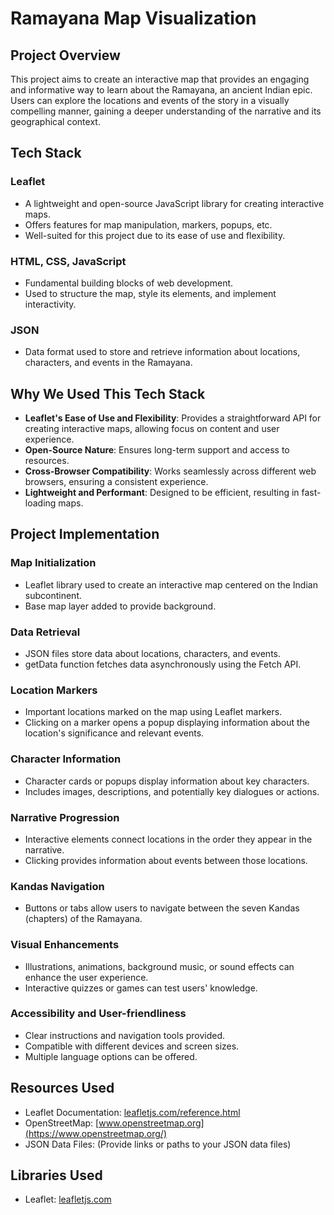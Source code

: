 # Ramayana Map Visualization

## Project Overview

This project aims to create an interactive map that provides an engaging and informative way to learn about the Ramayana, an ancient Indian epic. Users can explore the locations and events of the story in a visually compelling manner, gaining a deeper understanding of the narrative and its geographical context.

## Tech Stack

### Leaflet

- A lightweight and open-source JavaScript library for creating interactive maps.
- Offers features for map manipulation, markers, popups, etc.
- Well-suited for this project due to its ease of use and flexibility.

### HTML, CSS, JavaScript

- Fundamental building blocks of web development.
- Used to structure the map, style its elements, and implement interactivity.

### JSON

- Data format used to store and retrieve information about locations, characters, and events in the Ramayana.

## Why We Used This Tech Stack

- **Leaflet's Ease of Use and Flexibility**: Provides a straightforward API for creating interactive maps, allowing focus on content and user experience.
- **Open-Source Nature**: Ensures long-term support and access to resources.
- **Cross-Browser Compatibility**: Works seamlessly across different web browsers, ensuring a consistent experience.
- **Lightweight and Performant**: Designed to be efficient, resulting in fast-loading maps.

## Project Implementation

### Map Initialization

- Leaflet library used to create an interactive map centered on the Indian subcontinent.
- Base map layer added to provide background.

### Data Retrieval

- JSON files store data about locations, characters, and events.
- getData function fetches data asynchronously using the Fetch API.

### Location Markers

- Important locations marked on the map using Leaflet markers.
- Clicking on a marker opens a popup displaying information about the location's significance and relevant events.

### Character Information

- Character cards or popups display information about key characters.
- Includes images, descriptions, and potentially key dialogues or actions.

### Narrative Progression

- Interactive elements connect locations in the order they appear in the narrative.
- Clicking provides information about events between those locations.

### Kandas Navigation

- Buttons or tabs allow users to navigate between the seven Kandas (chapters) of the Ramayana.

### Visual Enhancements

- Illustrations, animations, background music, or sound effects can enhance the user experience.
- Interactive quizzes or games can test users' knowledge.

### Accessibility and User-friendliness

- Clear instructions and navigation tools provided.
- Compatible with different devices and screen sizes.
- Multiple language options can be offered.

## Resources Used

- Leaflet Documentation: [leafletjs.com/reference.html](https://leafletjs.com/reference.html)
- OpenStreetMap: [www.openstreetmap.org](https://www.openstreetmap.org/)
- JSON Data Files: (Provide links or paths to your JSON data files)

## Libraries Used

- Leaflet: [leafletjs.com](https://leafletjs.com/)



